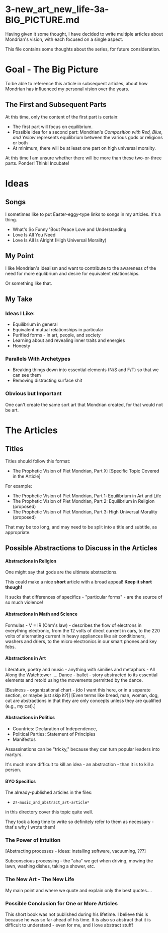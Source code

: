 
# 3-new_art_new_life-3a-BIG_PICTURE.md

Having given it some thought, I have decided to write multiple articles about Mondrian's vision, with each focused on a single aspect.

This file contains some thoughts about the series, for future consideration.

# Goal - The Big Picture

To be able to reference this article in subsequent articles, about how Mondrian has influenced my personal vision over the years.

## The First and Subsequent Parts

At this time, only the content of the first part is certain:

- The first part will focus on equilibrium.
- Possible idea for a second part: Mondrian's *Composition with Red, Blue, and Yellow* represents equilibrium between
the various gods or religions or both
- At minimum, there will be at least one part on high universal morality.

At this time I am unsure whether there will be more than these two-or-three parts.
Ponder!  Think!  Incubate!

# Ideas

## Songs

I sometimes like to put Easter-eggy-type links to songs in my articles.  It's a thing.

- What's So Funny 'Bout Peace Love and Understanding
- Love Is All You Need
- Love Is All Is Alright (High Universal Morality)

## My Point

I like Mondrian's idealism and want to contribute to the awareness of the need for more
equlibrium and desire for equivalent relationships.

Or something like that.

## My Take

### Ideas I Like:

- Equilibrium in general
- Equivalent mutual relationships in particular
- Purified forms - in art, people, and society
- Learning about and revealing inner traits and energies
- Honesty

### Parallels With Archetypes

- Breaking things down into essential elements (N/S and F/T) so that we can see them
- Removing distracting surface shit

### Obvious but Important

One can't create the same sort art that Mondrian created, for that would not be art.

# The Articles

## Titles

Titles should follow this format:

- The Prophetic Vision of Piet Mondrian, Part X: [Specific Topic Covered in the Article]

For example:

- The Prophetic Vision of Piet Mondrian, Part 1: Equilibrium in Art and Life
- The Prophetic Vision of Piet Mondrian, Part 2: Equilibrium in Religion (proposed)
- The Prophetic Vision of Piet Mondrian, Part 3: High Universal Morality (proposed)

That may be too long, and may need to be split into a title and subtitle, as appropriate.

## Possible Abstractions to Discuss in the Articles

#### Abstractions in Religion

One might say that gods are the ultimate abstractions.

This could make a nice **short** article with a broad appeal!  **Keep it short though!**

It sucks that differences of specifics - "particular forms" - are the source of so much violence!

#### Abstractions in Math and Science

Formulas - V = IR (Ohm's law) - describes the flow of electrons in everything electronic, from the 12 volts of direct current in cars, to
the 220 volts of alternating current in heavy appliances like air conditioners, washers and driers, to the
micro electronics in our smart phones and key fobs.

#### Abstractions in Art

Literature, poetry and music - anything with similies and metaphors - All Along the Watchtower ....
Dance - ballet - story abstracted to its essential elements and retold using the movements permitted by the dance.

[Business - organizational chart - (do I want this here, or in a separate section, or maybe just skip it?)]
[Even terms like bread, man, woman, dog, cat are abstractions in that they are only concepts unless they are qualified (e.g., my cat).]

#### Abstractions in Politics

- Countries: Declaration of Independence,
- Political Parties: Statement of Principles
- Manifestos

Assassinations can be "tricky," because they can turn popular leaders into martyrs.

It's much more difficult to kill an idea - an abstraction - than it is to kill a person.

#### BYO Specifics

The already-published articles in the files:
- `2?-music_and_abstract_art-article*`

in this directory cover this topic quite well.

They took a long time to write so definitely refer to them as necessary - that's why I wrote them!

### The Power of Intuition

[Abstracting processes - ideas: installing software, vacuuming, ???]

Subconscious processing - the "aha" we get when driving, mowing the lawn, washing dishes, taking a shower, etc.

### The New Art - The New Life

My main point and where we quote and explain only the best quotes....

### Possible Conclusion for One or More Articles

This short book was not published during his lifetime.
I believe this is because he was so far ahead of his time.
It is also so abstract that it is difficult to understand - even for me, and I love abstract stuff!

